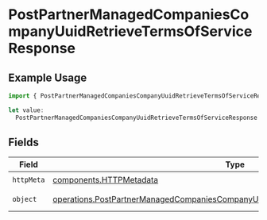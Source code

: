 # PostPartnerManagedCompaniesCompanyUuidRetrieveTermsOfServiceResponse

## Example Usage

```typescript
import { PostPartnerManagedCompaniesCompanyUuidRetrieveTermsOfServiceResponse } from "@gusto/embedded-api/models/operations/postpartnermanagedcompaniescompanyuuidretrievetermsofservice.js";

let value:
  PostPartnerManagedCompaniesCompanyUuidRetrieveTermsOfServiceResponse = {};
```

## Fields

| Field                                                                                                                                                                                      | Type                                                                                                                                                                                       | Required                                                                                                                                                                                   | Description                                                                                                                                                                                |
| ------------------------------------------------------------------------------------------------------------------------------------------------------------------------------------------ | ------------------------------------------------------------------------------------------------------------------------------------------------------------------------------------------ | ------------------------------------------------------------------------------------------------------------------------------------------------------------------------------------------ | ------------------------------------------------------------------------------------------------------------------------------------------------------------------------------------------ |
| `httpMeta`                                                                                                                                                                                 | [components.HTTPMetadata](../../models/components/httpmetadata.md)                                                                                                                         | :heavy_check_mark:                                                                                                                                                                         | N/A                                                                                                                                                                                        |
| `object`                                                                                                                                                                                   | [operations.PostPartnerManagedCompaniesCompanyUuidRetrieveTermsOfServiceResponseBody](../../models/operations/postpartnermanagedcompaniescompanyuuidretrievetermsofserviceresponsebody.md) | :heavy_minus_sign:                                                                                                                                                                         | Example response                                                                                                                                                                           |